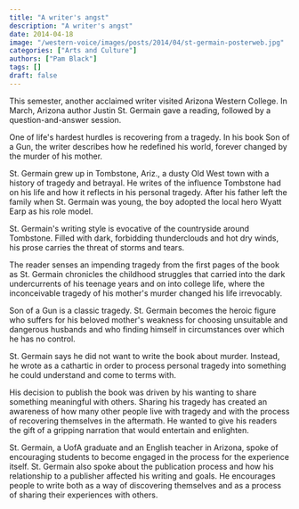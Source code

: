 ```yaml
---
title: "A writer's angst"
description: "A writer's angst"
date: 2014-04-18
image: "/western-voice/images/posts/2014/04/st-germain-posterweb.jpg"
categories: ["Arts and Culture"]
authors: ["Pam Black"]
tags: []
draft: false
---
```

This semester, another acclaimed writer visited Arizona Western College. In March, Arizona author Justin St. Germain gave a reading, followed by a question-and-answer session.

One of life's hardest hurdles is recovering from a tragedy. In his book Son of a Gun, the writer describes how he redefined his world, forever changed by the murder of his mother.

St. Germain grew up in Tombstone, Ariz., a dusty Old West town with a history of tragedy and betrayal. He writes of the influence Tombstone had on his life and how it reflects in his personal tragedy. After his father left the family when St. Germain was young, the boy adopted the local hero Wyatt Earp as his role model.

St. Germain's writing style is evocative of the countryside around Tombstone. Filled with dark, forbidding thunderclouds and hot dry winds, his prose carries the threat of storms and tears.

The reader senses an impending tragedy from the first pages of the book as St. Germain chronicles the childhood struggles that carried into the dark undercurrents of his teenage years and on into college life, where the inconceivable tragedy of his mother's murder changed his life irrevocably.

Son of a Gun is a classic tragedy. St. Germain becomes the heroic figure who suffers for his beloved mother's weakness for choosing unsuitable and dangerous husbands and who finding himself in circumstances over which he has no control.

St. Germain says he did not want to write the book about murder. Instead, he wrote as a cathartic in order to process personal tragedy into something he could understand and come to terms with.

His decision to publish the book was driven by his wanting to share something meaningful with others. Sharing his tragedy has created an awareness of how many other people live with tragedy and with the process of recovering themselves in the aftermath. He wanted to give his readers the gift of a gripping narration that would entertain and enlighten.

St. Germain, a UofA graduate and an English teacher in Arizona, spoke of encouraging students to become engaged in the process for the experience itself. St. Germain also spoke about the publication process and how his relationship to a publisher affected his writing and goals. He encourages people to write both as a way of discovering themselves and as a process of sharing their experiences with others.
